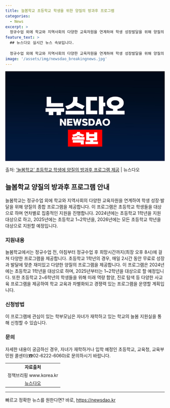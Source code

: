 ```yaml
---
title: 늘봄학교 초등학교 학생을 위한 양질의 방과후 프로그램
categories:
  - News
excerpt: >
  정규수업 외에 학교와 지역사회의 다양한 교육자원을 연계하여 학생 성장발달을 위해 양질의 종합 프로그램을 제공…
feature_text: >
  ## 뉴스다오 실시간 뉴스 속보입니다.

  정규수업 외에 학교와 지역사회의 다양한 교육자원을 연계하여 학생 성장발달을 위해 양질의 종합 프로그램을 제공…
image: '/assets/img/newsdao_breakingnews.jpg'
---
```


![뉴스다오 속보](/assets/img/newsdao_breakingnews.jpg)

<p>출처: <a href="https://newsdao.kr/3917" rel="dofollow">‘늘봄학교’ 초등학교 학생에 양질의 방과후 프로그램 제공</a> | 뉴스다오</p>

<h2 data-ke-size="size26">늘봄학교 양질의 방과후 프로그램 안내</h2>
<p data-ke-size="size16">늘봄학교는 정규수업 외에 학교와 지역사회의 다양한 교육자원을 연계하여 학생 성장·발달을 위해 양질의 종합 프로그램을 제공합니다. 이 프로그램은 초등학교 학생들을 대상으로 하며 연차별로 집중적인 지원을 진행합니다. 2024년에는 초등학교 1학년을 지원 대상으로 하고, 2025년에는 초등학교 1~2학년을, 2026년에는 모든 초등학교 학년을 대상으로 지원할 예정입니다.</p>
<h3>지원내용</h3>
<p data-ke-size="size16">늘봄학교에서는 정규수업 전, 아침부터 정규수업 후 희망시간까지(최장 오후 8시)에 걸쳐 다양한 프로그램을 제공합니다. 초등학교 1학년의 경우, 매일 2시간 동안 무료로 성장과 발달에 맞춘 재미있고 다양한 양질의 프로그램을 제공합니다. 이 프로그램은 2024년에는 초등학교 1학년을 대상으로 하며, 2025년부터는 1~2학년을 대상으로 할 예정입니다. 또한 초등학교 2~6학년의 학생들을 위해 미래 역량 함양, 진로 탐색 등 다양한 사교육 프로그램을 제공하여 학교 교육과 차별화되고 경쟁력 있는 프로그램을 운영할 계획입니다.</p>
<h3>신청방법</h3>
<p data-ke-size="size16">이 프로그램에 관심이 있는 학부모님은 자녀가 재학하고 있는 학교의 늘봄 지원실을 통해 신청할 수 있습니다.</p>
<h3>문의</h3>
<p data-ke-size="size16">자세한 내용이 궁금하신 경우, 자녀가 재학하거나 입학 예정인 초등학교, 교육청, 교육부 민원 콜센터(☎02-6222-6060)로 문의하시기 바랍니다.</p>
<table>
	<tbody>
		<tr>
			<td style="text-align: center; height: 17px;"><b>자료출처</b></td>
		</tr>
		<tr>
			<td style="text-align: center; height: 17px;">정책브리핑 www.korea.kr</td>
		</tr>
		<tr>
			<td style="text-align: center; height: 17px;"><a href="https://newsdao.kr/3917">뉴스다오</a></td>
		</tr>
	</tbody>
</table>
<hr> 

빠르고 정확한 뉴스를 원한다면? 바로, <a href="https://newsdao.kr" rel="dofollow">https://newsdao.kr</a>



